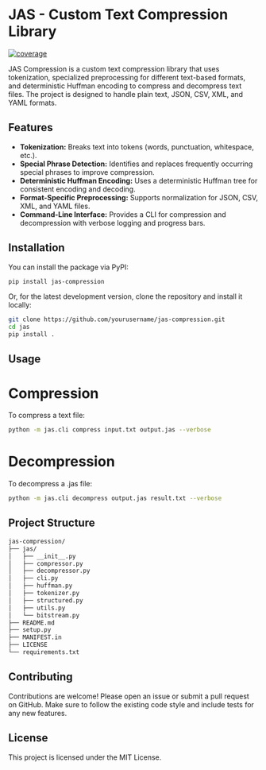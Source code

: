 # JAS - Custom Text Compression Library

[![coverage](https://img.shields.io/badge/coverage-100%25-brightgreen)](htmlcov/index.html)

JAS Compression is a custom text compression library that uses tokenization, specialized preprocessing for different text-based formats, and deterministic Huffman encoding to compress and decompress text files. The project is designed to handle plain text, JSON, CSV, XML, and YAML formats.

## Features

- **Tokenization:** Breaks text into tokens (words, punctuation, whitespace, etc.).
- **Special Phrase Detection:** Identifies and replaces frequently occurring special phrases to improve compression.
- **Deterministic Huffman Encoding:** Uses a deterministic Huffman tree for consistent encoding and decoding.
- **Format-Specific Preprocessing:** Supports normalization for JSON, CSV, XML, and YAML files.
- **Command-Line Interface:** Provides a CLI for compression and decompression with verbose logging and progress bars.

## Installation

You can install the package via PyPI:

```bash
pip install jas-compression

```
Or, for the latest development version, clone the repository and install it locally:

```bash
git clone https://github.com/yourusername/jas-compression.git
cd jas
pip install .
```

## Usage
# Compression

To compress a text file:
```bash
python -m jas.cli compress input.txt output.jas --verbose
```

# Decompression

To decompress a .jas file:
```bash
python -m jas.cli decompress output.jas result.txt --verbose
```

## Project Structure
```bash
jas-compression/
├── jas/
│   ├── __init__.py
│   ├── compressor.py
│   ├── decompressor.py
│   ├── cli.py
│   ├── huffman.py
│   ├── tokenizer.py
│   ├── structured.py
│   ├── utils.py
│   └── bitstream.py
├── README.md
├── setup.py
├── MANIFEST.in
├── LICENSE
└── requirements.txt
```

## Contributing
Contributions are welcome! Please open an issue or submit a pull request on GitHub. Make sure to follow the existing code style and include tests for any new features.

## License
This project is licensed under the MIT License.